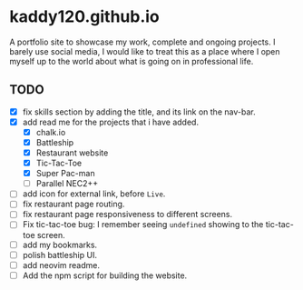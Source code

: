# kaddy120.github.io

A portfolio site to showcase my work, complete and ongoing projects. I barely
use social media, I would like to treat this as a place where I open myself up
to the world about what is going on in professional life.

## TODO
- [X] fix skills section by adding the title, and its link on the nav-bar.
- [X] add read me for the projects that i have added. 
    - [X] chalk.io
    - [X] Battleship
    - [X] Restaurant website
    - [X] Tic-Tac-Toe
    - [X] Super Pac-man
    - [ ] Parallel NEC2++
- [ ] add icon for external link, before `Live`. 
- [ ] fix restaurant page routing.
- [ ] fix restaurant page responsiveness to different screens.
- [ ] Fix tic-tac-toe bug: I remember seeing `undefined` showing to the tic-tac-toe screen.
- [ ] add my bookmarks.
- [ ] polish battleship UI.
- [ ] add neovim readme.
- [ ] Add the npm script for building the website.

